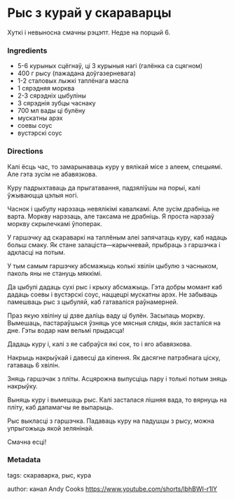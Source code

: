# Рыс з курай у скараварцы

Хуткі і невыносна смачны рэцэпт. Недзе на порцый 6.

### Ingredients

 * 5-6 курыных сцёгнаў, ці 3 курыныя нагі (галёнка са сцягном)
 * 400 г рысу (пажадана доўгазерневага)
 * 1-2 сталовых лыжкі таплёнага масла
 * 1 сярэдняя морква
 * 2-3 сярэдніх цыбуліны
 * 3 сярэднія зубцы часнаку
 * 700 мл вады ці булёну
 * мускатны арэх
 * соевы соус
 * вустэрскі соус

### Directions

Калі ёсць час, то замарынаваць куру у вялікай місе з алеем, спецыямі. Але гэта зусім не абавязкова.

Куру падрыхтаваць да прыгатавання, падзяліўшы на порыі, калі ўжываюцца цэлыя ногі.

Часнок і цыбулу нарэзаць невялікімі кавалкамі. Але зусім драбніць не варта. Моркву нарэзаць, але таксама не драбніць. Я проста нарэзаў моркву скрылечкамі ўпоперак.

У гаршэчку ад скараваркі на таплёным алеі запячатаць куру, каб надаць больш смаку. Як стане залаціста—карычневай, прыбраць з гаршэчка і адкласці на потым.

У тым самым гаршэчку абсмажыць колькі хвілін цыбулю з часныком, паколь яны не стануць мяккімі.

Да цыбулі дадаць сухі рыс і крыху абсмажыць. Гэта добры момант каб дадаць соевы і вустэрскі соус, наццецрі мускатны арэх. Не забываць памешваць рыс з цыбуляй, каб гатаваліся раўнамерней.

Праз якую хвіліну ці дзве даліць ваду ці булён. Засыпаць моркву. Вымешаць, пастараўшыся ўзняць усе мясныя сляды, якія засталіся на дне. Гэты водар нам вельмі прыдасца!

Дадаць куру і, калі з яе сабраўся які сок, то і яго абавязкова.

Накрыць накрыўкай і давесці да кіпення. Як дасягне патрэбнага ціску, гатаваць 6 хвілін.

Зняць гаршэчак з пліты. Асцярожна выпусціць пару і толькі потым зняць накрыўку. 

Выняць куру і вымешаць рыс. Калі засталася лішняя вада, то вярнуць на пліту, каб дапамагчы яе выпарыць. 

Рыс выкласці з гаршэчка. Падаваць куру на падушцы з рысу, можна упрыгожыць якой зелянінай.

Смачна есці!

### Metadata

tags: скараварка, рыс, кура

author: канал Andy Cooks <https://www.youtube.com/shorts/lbhBWI-r1IY>
